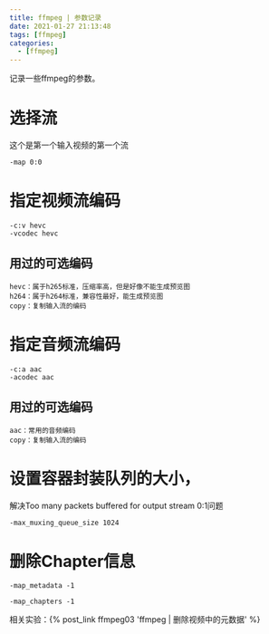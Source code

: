 ```yaml
---
title: ffmpeg | 参数记录
date: 2021-01-27 21:13:48
tags: [ffmpeg]
categories: 
  - [ffmpeg]
---
```


记录一些ffmpeg的参数。

<!-- more -->

# 选择流

这个是第一个输入视频的第一个流

```
-map 0:0
```

# 指定视频流编码

```
-c:v hevc
-vcodec hevc
```

## 用过的可选编码

```
hevc：属于h265标准，压缩率高，但是好像不能生成预览图
h264：属于h264标准，兼容性最好，能生成预览图
copy：复制输入流的编码
```

# 指定音频流编码

```
-c:a aac
-acodec aac
```

## 用过的可选编码

```
aac：常用的音频编码
copy：复制输入流的编码
```

# 设置容器封装队列的大小，

解决Too many packets buffered for output stream 0:1问题

```
-max_muxing_queue_size 1024
```

# 删除Chapter信息

```
-map_metadata -1

-map_chapters -1
```

相关实验：{% post_link ffmpeg03 'ffmpeg | 删除视频中的元数据' %}